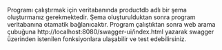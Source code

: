Programı çalıştırmak için veritabanında productdb adlı bir şema oluşturmanız gerekmektedir. Şema oluşturulduktan sonra program veritabanına otamatik bağlanıcaktır. 
Program çalıştıktan sonra web arama çubuğuna http://localhost:8080/swagger-ui/index.html yazarak swagger üzerinden istenilen fonksiyonlara ulaşabilir ve test edebilirsiniz.
